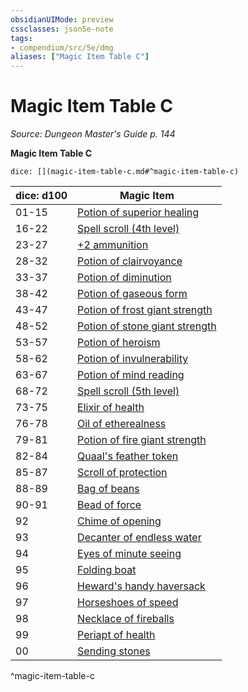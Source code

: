 ```yaml
---
obsidianUIMode: preview
cssclasses: json5e-note
tags:
- compendium/src/5e/dmg
aliases: ["Magic Item Table C"]
---
```

# Magic Item Table C
*Source: Dungeon Master's Guide p. 144* 

**Magic Item Table C**

`dice: [](magic-item-table-c.md#^magic-item-table-c)`

| dice: d100 | Magic Item |
|------------|------------|
| 01-15 | [Potion of superior healing](5E2014官方资源/items/potion-of-superior-healing.md) |
| 16-22 | [Spell scroll (4th level)](5E2014官方资源/items/spell-scroll-4th-level.md) |
| 23-27 | [+2 ammunition](5E2014官方资源/items/2-ammunition.md) |
| 28-32 | [Potion of clairvoyance](5E2014官方资源/items/potion-of-clairvoyance.md) |
| 33-37 | [Potion of diminution](5E2014官方资源/items/potion-of-diminution.md) |
| 38-42 | [Potion of gaseous form](5E2014官方资源/items/potion-of-gaseous-form.md) |
| 43-47 | [Potion of frost giant strength](5E2014官方资源/items/potion-of-frost-giant-strength.md) |
| 48-52 | [Potion of stone giant strength](5E2014官方资源/items/potion-of-stone-giant-strength.md) |
| 53-57 | [Potion of heroism](5E2014官方资源/items/potion-of-heroism.md) |
| 58-62 | [Potion of invulnerability](5E2014官方资源/items/potion-of-invulnerability.md) |
| 63-67 | [Potion of mind reading](5E2014官方资源/items/potion-of-mind-reading.md) |
| 68-72 | [Spell scroll (5th level)](5E2014官方资源/items/spell-scroll-5th-level.md) |
| 73-75 | [Elixir of health](5E2014官方资源/items/elixir-of-health.md) |
| 76-78 | [Oil of etherealness](5E2014官方资源/items/oil-of-etherealness.md) |
| 79-81 | [Potion of fire giant strength](5E2014官方资源/items/potion-of-fire-giant-strength.md) |
| 82-84 | [Quaal's feather token](5E2014官方资源/items/quaals-feather-token.md) |
| 85-87 | [Scroll of protection](5E2014官方资源/items/scroll-of-protection.md) |
| 88-89 | [Bag of beans](5E2014官方资源/items/bag-of-beans.md) |
| 90-91 | [Bead of force](5E2014官方资源/items/bead-of-force.md) |
| 92 | [Chime of opening](5E2014官方资源/items/chime-of-opening.md) |
| 93 | [Decanter of endless water](5E2014官方资源/items/decanter-of-endless-water.md) |
| 94 | [Eyes of minute seeing](5E2014官方资源/items/eyes-of-minute-seeing.md) |
| 95 | [Folding boat](5E2014官方资源/items/folding-boat.md) |
| 96 | [Heward's handy haversack](5E2014官方资源/items/hewards-handy-haversack.md) |
| 97 | [Horseshoes of speed](5E2014官方资源/items/horseshoes-of-speed.md) |
| 98 | [Necklace of fireballs](5E2014官方资源/items/necklace-of-fireballs.md) |
| 99 | [Periapt of health](5E2014官方资源/items/periapt-of-health.md) |
| 00 | [Sending stones](5E2014官方资源/items/sending-stones.md) |
^magic-item-table-c